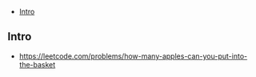 - [Intro](#intro)

## Intro

- https://leetcode.com/problems/how-many-apples-can-you-put-into-the-basket

